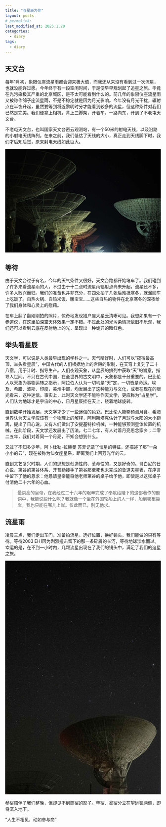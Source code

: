 ```yaml
---
title: "与星辰为伴"
layout: posts
# permalink: 
last_modified_at: 2025.1.20
categories:
  - diary
tags:
  - diary
---
```


## 天文台

每年1月初，象限仪座流星雨都会迎来极大值，而我还从来没有看到过一次流星，也就没能许过愿。今年终于有一段空闲时间，于是便早早规划起了追星之旅。毕竟在光污染极其严重的北京城区，是不太可能看到什么的。前几年的象限仪座流星雨又被称作鸽子座流星雨，不是不稳定就是因为月光影响。今年没有月光干扰，辐射点在半夜升起，虽然要等到将近黎明时分才能看到较多的流星，但这种条件对我们已然是完美。我们便拿上相机，背上三脚架，开着车，一路向东，开到了不老屯天文台。

不老屯天文台，也叫国家天文台密云观测站，有一个50米的射电天线，以及沿路的小射电天线阵列。在来之前，我们低估了天线的大小，真正走到天线脚下时，我们才后知后觉，原来射电天线如此巨大。

![射电天线阵列](../assets/images/20240104_不老屯天文台_WWL_6.jpg)

## 等待

由于天文台过于有名，今年的天气条件又很好，天文台路都开始堵车了。我们碰到了许多来看流星雨的人，不过由于十二点时流星雨辐射点尚未升起，流星还不多，许多人败兴而归。我们的准备也并非充分，在四处拍了几张后难抵寒冬，就溜回车上吃饭了。自热火锅、自热米饭、暖宝宝……这些自热的物件在北京寒冬的深夜给了我们身体和心灵上的慰藉。

在车上翻了翻刚刚拍的照片，惊奇地发现猎户座大星云清晰可见。我想如果有一个赤道仪，在这里拍深空天体效果一定不错。不过此处的光污染情况依旧不乐观，我们还可以看到云底在反射地上的光，呈现出一种诡异的暗红色。

## 举头看星辰

天文学，可以说是人类最早出现的学科之一。天气晴好时，人们可以“夜宿最高顶，举头看星辰”，中国古代的人们根据地上的宫殿的形制，在天穹上复刻了二十八宿，用于计时、指导生产。人们夜观天象，从星辰的排列中获取“天”的旨意，指导人世间。不只在古代中国，在全世界的古文明中，天象都是十分重要的。巴比伦人以天象为事物运转之指示，阿拉伯人认为一切均是“天”定，一切皆是命运。埃及、希腊、波斯、印度，美州中部，均发展出了这种能力与文化，或者在现在的眼光看来，这种迷信。事实上，此时天文学还不能称作天文学，更应称为“占星学”。人们认为地球才是宇宙的中心，日月星辰挂在天上，绕着地球旋转。

直到数学开始发展，天文学才少了一些迷信的色彩。巴比伦人能够预测月食、希腊世界认为天文学应该有一个物理上的解释，阿利斯塔克估计了月球与太阳的大小距离，提出了日心说，又有人们做出了安提基特拉机械，一种能够预测星体位置的机械。在此阶段，天文学还发展出了历法。七二七年，有人对着月亮思念家乡；二零二五年，我们对着同一个月亮，不知会想到什么。

又过了不知多少年，阿卜杜勒-拉赫曼·苏菲记录了恒星的特征，还描述了那“一朵小小的云”，现在被称为仙女座星系，距离我们上百万光年的云。

直到文艺复兴时期，人们的思想是创造性的、革命性的，又是好奇的。哥白尼的日心说、第谷的第谷体系、开普勒接手了第谷那至死也未完成的鲁道夫星表，在序言中留下了他的恳求：他恳请皇帝能将他老师第谷的桌子给予他，即使是以这张桌子付清他二十六年的心血。

> 最崇高的皇帝，在我经过二十六年的艰辛完成了奉献给陛下的这部著作的题词中，我能说些什么呢？我就像一个坐在外国轮船上的人一样，船到哪里靠岸，我也只能在哪儿上岸。仅此而已，别无他求。

## 流星雨

凌晨三点，我们走出车门，准备拍流星。选好位置，换好镜头，我们能做的只有等待。等待2003 EH1因为剧烈撞击留下的那一条碎屑的长河，等待地球涉水而过。幸运的是，在不到一小时内，几颗流星出现在了我们的镜头中，满足了我们的追星之旅。

![流星](../assets/images/20240104_不老屯天文台_WWL_1.jpg)

参宿陪伴了我们整晚，但却见不到商宿的影子。毕宿、昴宿分立在望远镜两侧，即将沉入地下。

“人生不相见，动如参与商”
